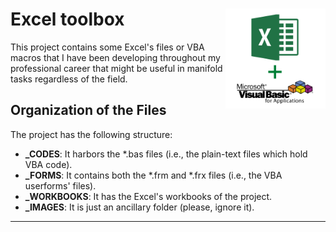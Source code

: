 <!--
  Author: Cesar Raul Urteaga-Reyesvera.
-->

#  Excel toolbox <img src="./_IMAGES/Logo.png" align="right" height="160"/>

This project contains some Excel's files or VBA macros that I have been developing throughout my professional career that might be useful in manifold tasks regardless of the field.

##  Organization of the Files

The project has the following structure:

  * **_CODES**: It harbors the \*.bas files (i.e., the plain-text files which hold VBA code).
  * **_FORMS**: It contains both the \*.frm and \*.frx files (i.e., the VBA userforms' files).
  * **_WORKBOOKS**: It has the Excel's workbooks of the project.
  * **_IMAGES**: It is just an ancillary folder (please, ignore it).

---
